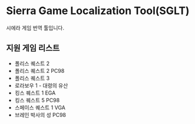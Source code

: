 # Sierra Game Localization Tool(SGLT)
시에라 게임 번역 툴입니다.

## 지원 게임 리스트
* 폴리스 퀘스트 2
* 폴리스 퀘스트 2 PC98
* 폴리스 퀘스트 3
* 로라보우 1 - 대령의 유산
* 킹스 퀘스트 1 EGA
* 킹스 퀘스트 5 PC98
* 스페이스 퀘스트 1 VGA
* 브레인 박사의 성 PC98
